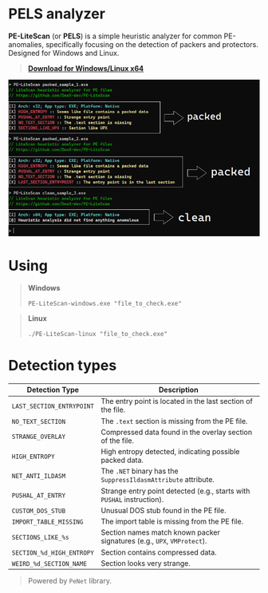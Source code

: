 # PELS analyzer
**PE-LiteScan** (or **PELS**) is a simple heuristic analyzer for common PE-anomalies, specifically focusing on the detection of packers and protectors. Designed for Windows and Linux.

> **[Download for Windows/Linux x64](https://github.com/DosX-dev/PE-LiteScan/releases/tag/Builds)**

![](pics/pic.png)

# Using
> **Windows**
> ```
> PE-LiteScan-windows.exe "file_to_check.exe"
> ```

> **Linux**
> ```
> ./PE-LiteScan-linux "file_to_check.exe"
> ```

# Detection types
| Detection Type              | Description                                                                 |
|-----------------------------|-----------------------------------------------------------------------------|
| `LAST_SECTION_ENTRYPOINT`   | The entry point is located in the last section of the file.                 |
| `NO_TEXT_SECTION`           | The `.text` section is missing from the PE file.                            |
| `STRANGE_OVERLAY`           | Compressed data found in the overlay section of the file.                   |
| `HIGH_ENTROPY`              | High entropy detected, indicating possible packed data.                     |
| `NET_ANTI_ILDASM`           | The `.NET` binary has the `SuppressIldasmAttribute` attribute.              |
| `PUSHAL_AT_ENTRY`           | Strange entry point detected (e.g., starts with `PUSHAL` instruction).      |
| `CUSTOM_DOS_STUB`           | Unusual DOS stub found in the PE file.                                      |
| `IMPORT_TABLE_MISSING`      | The import table is missing from the PE file.                               |
| `SECTIONS_LIKE_%s`          | Section names match known packer signatures (e.g., `UPX`, `VMProtect`).     |
| `SECTION_%d_HIGH_ENTROPY`   | Section contains compressed data.                                           |
| `WEIRD_%d_SECTION_NAME`     | Section looks very strange.                                                 |

> Powered by `PeNet` library.
